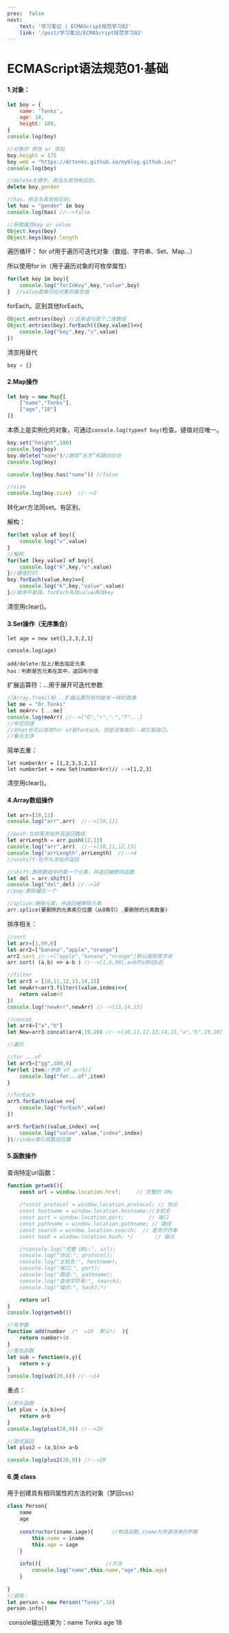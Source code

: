 ```yaml
---
prev:  false
next:
    text: '学习笔记 | ECMAScript规范学习02'
    link: '/post/学习笔记/ECMAScript规范学习02'
---
```

# ECMAScript语法规范01·基础

#### 1.对象：

```js
let boy = {
	name: 'Tonks'，
	age: 18,
	height: 180,
}
console.log(boy)

//对象的 修改 or 添加
boy.height = 175
boy.web = "https://drtonks.github.io/myblog.github.io/"
console.log(boy)

//delete关键字。用法与其他有区别。
delete boy.gender

//has。用法与其他有区别。
let has = "gender" in boy
console.log(has) //-->false

//获取属性key or value
Object.keys(boy)
Object.keys(boy).length
```

遍历循环：
for of用于遍历可迭代对象（数组、字符串、Set、Map...）

所以使用for in（用于遍历对象的可枚举属性）

```js
for(let key in boy){
	console.log("forInKey",key,"value",boy)
}  //value直接对应对象的属性值
```

forEach。区别其他forEach。

```js
Object.entries(boy) //这条语句是个二维数组
Object.entries(boy).forEach(([key,value])=>{
	console.log("key",key,"v",value)
})
```

清空用替代

```js
boy = {}
```



#### 2.Map操作

```js
let boy = new Map{[
	["name","Tonks"],
	["age","18"]
]}
```

​	本质上是实例化的对象，可通过`console.log(typeof boy)`检查。键值对应唯一。

```js
boy.set("height",180)
console.log(boy) 
boy.delete("name")//删除“名字”和键对应项
console.log(boy) 

console.log(boy.has("name")) //false

//size
console.log(boy.size)  //-->2
```

转化arr方法同set。有区别。

解构：

```js
for(let value of boy){
	console.log("v",value)
}
//解构
for(let [key,value] of boy){
	console.log("k",key,"v",value)
}//键值打印
boy.forEach(value,key)=>{
	console.log("k",key,"value",value)
}//顺序不能错，forEach先找value再找key
```

清空用clear()。

#### 3.Set操作（无序集合）

```
let age = new set{1,2,3,2,1}
```

```
console.log(age)
```



```
add/delete:加上/删去指定元素
has：判断是否元素在其中，返回布尔值
```

扩展运算符：...用于展开可迭代参数

```js
//Array.from()和...扩展运算符有时能有一样的效果
let me = "Dr.Tonks"
let meArr= [...me]
console.log(meArr) //-->["D","r",".","T"...]
//中文同理
//对set也可以使用for of和forEach，但是没有索引--索引是自己。
//集合无序
```

简单去重：

```
let numberArr = [1,2,3,3,2,1]
let numberSet = new Set(numberArr)// -->[1,2,3]
```

清空用clear()。

#### 4.Array数组操作

```js
let arr=[10,11]
console.log("arr",arr)  //-->[10,11]

//push:在结尾添加并且返回数组
let arrLength = arr.push(12,13)
console.log("arr",arr)  //-->[10,11,12,13]
console.log("arrLength",arrLength)  //-->4
//unshift:在开头添加并返回

//shift:删除数组中的第一个元素，并返回被删除函数
let del = arr.shift()
console.log("del",del) //-->10
//pop:删除最后一个

//splice:删除元素，并返回被删除元素
arr.splice(要删除的元素索引位置（从0索引）,要删除的元素数量)

```

排序相关：

```js
//sort
let arr=[1,99,6]
let arr2=["banana","apple","orange"]
arr2.sort //-->["apple","banana","orange"]默认按照首字母
arr.sort( (a,b) => a-b ) //-->[1,6,99],a>b时a排在b后

//filter
let arr3 = [10,11,12,13,14,15]
let newArr=arr3.filter((value,index)=>{
	return value>2
})
console.log("newArr",newArr) //-->[13,14,15]

//concat
let arr4=["a","b"]
let New=arr3.concat(arr4,19,20) //-->[10,11,12,13,14,15,"a","b",19,20]

```

```js
//遍历

//for ...of
let arr5=["gg",100,9]
for(let item//参数 of arr5){
	console.log("for...of",item)
}

//forEach
arr5.forEach(value =>{
	console.log("forEach",value)
})

arr5.forEach((value,index) =>{
	console.log("value",value,"index",index)
})//index索引其数组位置
```



#### 5.函数操作

查询特定url函数：

```js
function getweb(){
	const url = window.location.href;     // 完整的 URL
	
	/*const protocol = window.location.protocol; // 协议
	const hostname = window.location.hostname;//主机名
	const port = window.location.port;        // 端口
	const pathname = window.location.pathname; // 路径
	const search = window.location.search;  // 查询字符串
	const hash = window.location.hash; */       // 锚点

	/*console.log("完整 URL:", url);
	console.log("协议:", protocol);
	console.log("主机名:", hostname);
	console.log("端口:", port);
	console.log("路径:", pathname);
	console.log("查询字符串:", search);
	console.log("锚点:", hash);*/

	return url
}
console.log(getweb())
```

```js
//有参数
function add(number  /*  =10  默认*/  ){
	return number+10
}
//匿名函数
let sub = function(x,y){
	return x-y
}
console.log(sub(20,6)) //-->14
```

重点：

```js
//箭头函数
let plus = (a,b)=>{
	return a+b
}
console.log(plus(20,9)) //-->29

//隐式返回
let plus2 = (a,b)=> a+b

console.log(plus2(20,9)) //-->29
```



#### 6.类 class

用于创建具有相同属性的方法的对象（梦回css）

```js
class Person{
	name
	age
	
	constructor(iname,iage){      //构造函数,iname为传递进来的参数
		this.name = iname
		this.age = iage
	}
	
	info(){						//方法
		console.log("name",this.name,"age",this.age)
	}
	
}
//调用：
let person = new Person("Tonks",18)
person.info()
```

​	console输出结果为：name Tonks age 18
